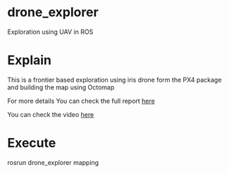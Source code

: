 # drone_explorer
Exploration using UAV in ROS

# Explain

This is a frontier based exploration using iris drone form the PX4 package and building the map using
Octomap

For more details You can check the full report  [here](https://drive.google.com/file/d/1iT6aP8cOt2-6zhfepfpobizxFr0xeG5N/view?usp=sharing)

You can check the video [here](https://youtu.be/lmGbVFeafbY)

# Execute

rosrun drone_explorer mapping
